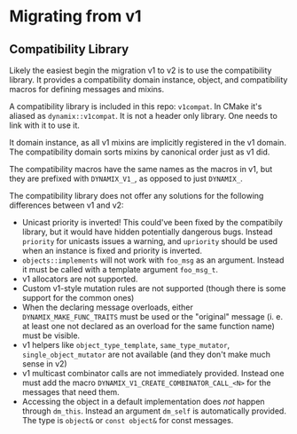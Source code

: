# Migrating from v1

## Compatibility Library

Likely the easiest begin the migration v1 to v2 is to use the compatibility library. It provides a compatibility domain instance, object, and compatibility macros for defining messages and mixins. 

A compatibility library is included in this repo: `v1compat`. In CMake it's aliased as `dynamix::v1compat`. It is not a header only library. One needs to link with it to use it. 

It domain instance, as all v1 mixins are implicitly registered in the v1 domain. The compatibility domain sorts mixins by canonical order just as v1 did.

The compatibility macros have the same names as the macros in v1, but they are prefixed with `DYNAMIX_V1_`, as opposed to just `DYNAMIX_`.

The compatibility library does not offer any solutions for the following differences between v1 and v2:

* Unicast priority is inverted! This could've been fixed by the compatibily library, but it would have hidden potentially dangerous bugs. Instead `priority` for unicasts issues a warning, and `upriority` should be used when an instance is fixed and priority is inverted.
* `objects::implements` will not work with `foo_msg` as an argument. Instead it must be called with a template argument `foo_msg_t`.
* v1 allocators are not supported.
* Custom v1-style mutation rules are not supported (though there is some support for the common ones)
* When the declaring message overloads, either `DYNAMIX_MAKE_FUNC_TRAITS` must be used or the "original" message (i. e. at least one not declared as an overload for the same function name) must be visible.
* v1 helpers like `object_type_template`, `same_type_mutator`, `single_object_mutator` are not available (and they don't make much sense in v2)
* v1 multicast combinator calls are not immediately provided. Instead one must add the macro `DYNAMIX_V1_CREATE_COMBINATOR_CALL_<N>` for the messages that need them.
* Accessing the object in a default implementation does *not* happen through `dm_this`. Instead an argument `dm_self` is automatically provided. The type is `object&` or `const object&` for const messages.
